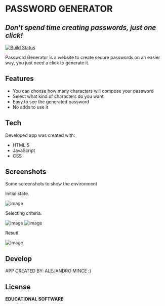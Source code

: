 # PASSWORD GENERATOR
## _Don't spend time creating passwords, just one click!_

[![Build Status](https://travis-ci.org/joemccann/dillinger.svg?branch=master)](https://travis-ci.org/joemccann/dillinger)

Password Generator is a website to create secure passwords on an easier way, you just need a click to generate it.

## Features

- You can choose how many characters will compose your password
- Select what kind of characters do you want
- Easy to see the generated password
- No adds to use it

## Tech

Developed app was created with:

- HTML 5
- JavaScript
- CSS

## Screenshots

Some screenshots to show the environment 

Initial state.

![image](https://user-images.githubusercontent.com/107447818/178083821-fd1c5c8a-3d78-4465-98f9-3cf687d4910f.png)

Selecting criteria.

![image](https://user-images.githubusercontent.com/107447818/178083860-8419ee60-5633-488c-9230-3ae9e9af8c1a.png)
![image](https://user-images.githubusercontent.com/107447818/178083883-2d6faa10-530e-4383-9809-85f07d71e4b6.png)

Resutl

![image](https://user-images.githubusercontent.com/107447818/178083949-d22f3651-21a3-4997-a853-1be7debdb889.png)

## Develop

APP CREATED BY: ALEJANDRO MINCE :)

## License

**EDUCATIONAL SOFTWARE**
